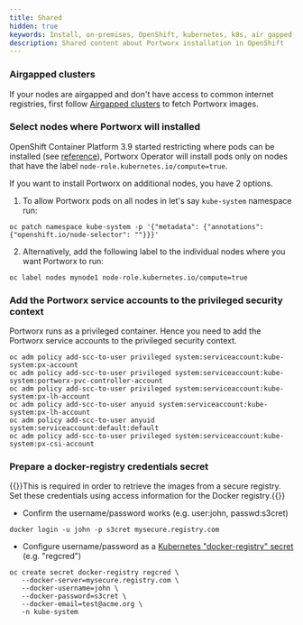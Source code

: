 ```yaml
---
title: Shared
hidden: true
keywords: Install, on-premises, OpenShift, kubernetes, k8s, air gapped
description: Shared content about Portworx installation in OpenShift
---
```


### Airgapped clusters

If your nodes are airgapped and don't have access to common internet registries, first follow [Airgapped clusters](/portworx-install-with-kubernetes/on-premise/airgapped) to fetch Portworx images.

### Select nodes where Portworx will installed

OpenShift Container Platform 3.9 started restricting where pods can be installed (see [reference](https://docs.openshift.com/container-platform/3.9/dev_guide/daemonsets.html)),
Portworx Operator will install pods only on nodes that have the label `node-role.kubernetes.io/compute=true`.

If you want to install Portworx on additional nodes, you have 2 options.

1. To allow Portworx pods on all nodes in let's say `kube-system` namespace run:
```text
oc patch namespace kube-system -p '{"metadata": {"annotations": {"openshift.io/node-selector": ""}}}'
```

2. Alternatively, add the following label to the individual nodes where you want Portworx to run:
```text
oc label nodes mynode1 node-role.kubernetes.io/compute=true
```

### Add the Portworx service accounts to the privileged security context

Portworx runs as a privileged container. Hence you need to add the Portworx service accounts to the privileged security context.

```text
oc adm policy add-scc-to-user privileged system:serviceaccount:kube-system:px-account
oc adm policy add-scc-to-user privileged system:serviceaccount:kube-system:portworx-pvc-controller-account
oc adm policy add-scc-to-user privileged system:serviceaccount:kube-system:px-lh-account
oc adm policy add-scc-to-user anyuid system:serviceaccount:kube-system:px-lh-account
oc adm policy add-scc-to-user anyuid system:serviceaccount:default:default
oc adm policy add-scc-to-user privileged system:serviceaccount:kube-system:px-csi-account
```

### Prepare a docker-registry credentials secret

{{<info>}}This is required in order to retrieve the images from a secure registry. Set these credentials using access information for the Docker registry.{{</info>}}

* Confirm the username/password works (e.g. user:john, passwd:s3cret)
```text
docker login -u john -p s3cret mysecure.registry.com
```

* Configure username/password as a [Kubernetes "docker-registry" secret](https://kubernetes.io/docs/concepts/containers/images/#creating-a-secret-with-a-docker-config) (e.g. "regcred")
```text
oc create secret docker-registry regcred \
   --docker-server=mysecure.registry.com \
   --docker-username=john \
   --docker-password=s3cret \
   --docker-email=test@acme.org \
   -n kube-system
```
